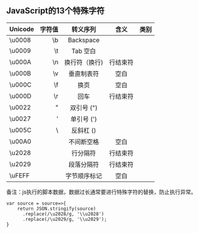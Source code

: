 ## JavaScript的13个特殊字符
| Unicode | 字符值 | 转义序列 | 含义 | 类别 |
| :-----| ----: | :----: | :---: | :---: |
| \u0008 | \b | Backspace |  
| \u0009 | \t | Tab	空白 |
| \u000A | \n | 换行符（换行) | 行结束符 | 
| \u000B | \v | 垂直制表符 | 空白
| \u000C | \f | 换页 |  空白
| \u000D | \r | 回车 | 行结束符
| \u0022 | \" | 双引号 (") |  
| \u0027 | \' | 单引号 (') |
| \u005C | \\ | 反斜杠 (\) |  
| \u00A0 |  | 不间断空格 | 空白
| \u2028 |  | 行分隔符 | 行结束符
| \u2029 |  | 段落分隔符 | 行结束符
| \uFEFF |  | 字节顺序标记 |  空白

备注：js执行的脚本数据，数据过长通常要进行特殊字符的替换，防止执行异常。
```
var source = source=>{
    return JSON.stringify(source)
      .replace(/\u2028/g, '\\u2028')
      .replace(/\u2029/g, '\\u2029');
}
```




 

